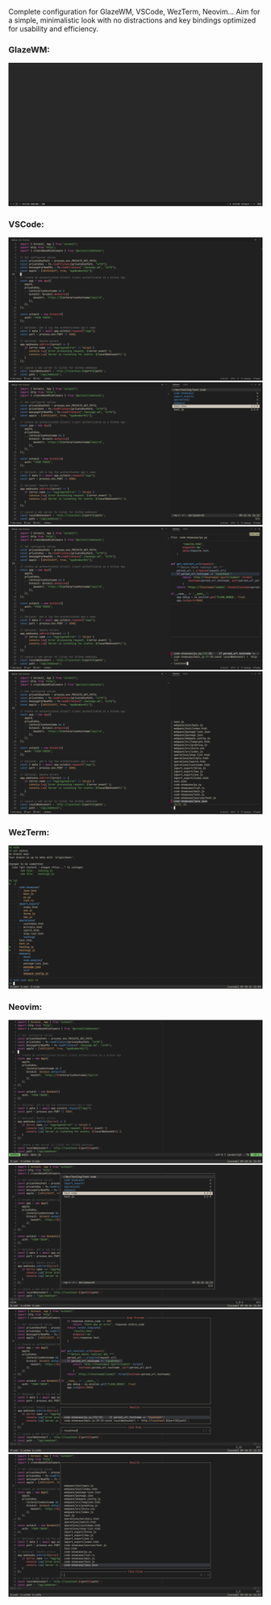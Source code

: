 Complete configuration for GlazeWM, VSCode, WezTerm, Neovim... Aim for a simple, minimalistic look with no distractions and key bindings optimized for usability and efficiency.

### GlazeWM:
<img src="images/Screenshot 2024-09-07 133321.png" alt="">
<!-- <img src="" alt="">  # GlazeWM using multiple windows -->

### VSCode:
<img src="images/Screenshot 2024-09-18 100000.png" alt="">
<img src="images/Screenshot 2024-09-18 100001.png" alt="">
<img src="images/Screenshot 2024-09-18 100002.png" alt="">
<img src="images/Screenshot 2024-09-18 120003.png" alt="">

### WezTerm:
<img src="images/Screenshot 2024-09-20 120034.png" alt="">

### Neovim:
<img src="images/Screenshot 2024-09-18 120333.png" alt="">
<img src="images/Screenshot 2024-09-18 120418.png" alt="">
<img src="images/Screenshot 2024-09-18 122117.png" alt="">
<img src="images/Screenshot 2024-09-18 123114.png" alt="">
